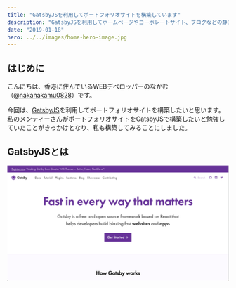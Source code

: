 ```yaml
---
title: "GatsbyJSを利用してポートフォリオサイトを構築しています"
description: "GatsbyJSを利用してホームページやコーポレートサイト、ブログなどの静的サイトが構築できるようにまずはポートフォリオサイトを作ってみた"
date: "2019-01-18"
hero: ../../images/home-hero-image.jpg
---
```


## はじめに

こんにちは、香港に住んでいるWEBデベロッパーのなかむ（[@nakanakamu0828](https://twitter.com/nakanakamu0828)）です。

今回は、[GatsbyJS](https://www.gatsbyjs.org/)を利用してポートフォリオサイトを構築したいと思います。
私のメンティーさんがポートフォリオサイトをGatsbyJSで構築したいと勉強していたことがきっかけとなり、私も構築してみることにしました。

## GatsbyJSとは

![GatsbyJSとは](../../images/gatsby-site-home.png)


